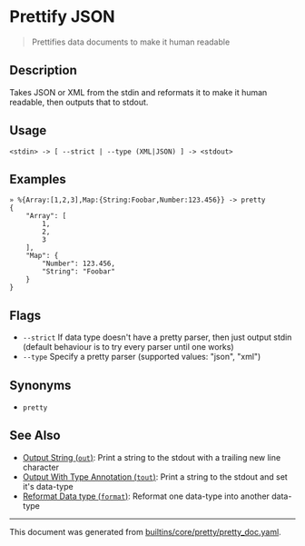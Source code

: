 # Prettify JSON

> Prettifies data documents to make it human readable

## Description

Takes JSON or XML from the stdin and reformats it to make it human readable, then
outputs that to stdout.

## Usage

```
<stdin> -> [ --strict | --type (XML|JSON) ] -> <stdout>
```

## Examples

```
» %{Array:[1,2,3],Map:{String:Foobar,Number:123.456}} -> pretty 
{
    "Array": [
        1,
        2,
        3
    ],
    "Map": {
        "Number": 123.456,
        "String": "Foobar"
    }
}
```

## Flags

* `--strict`
    If data type doesn't have a pretty parser, then just output stdin (default behaviour is to try every parser until one works)
* `--type`
    Specify a pretty parser (supported values: "json", "xml")

## Synonyms

* `pretty`


## See Also

* [Output String (`out`)](../commands/out.md):
  Print a string to the stdout with a trailing new line character
* [Output With Type Annotation (`tout`)](../commands/tout.md):
  Print a string to the stdout and set it's data-type
* [Reformat Data type (`format`)](../commands/format.md):
  Reformat one data-type into another data-type

<hr/>

This document was generated from [builtins/core/pretty/pretty_doc.yaml](https://github.com/lmorg/murex/blob/master/builtins/core/pretty/pretty_doc.yaml).